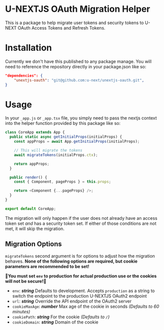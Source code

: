 # U-NEXTJS OAuth Migration Helper

This is a package to help migrate user tokens and security tokens to U-NEXT OAuth Access Tokens and Refresh Tokens.

# Installation

Currently we don't have this published to any package manage. You will need to reference the repository directly in your package.json like so:

```json
"dependencies": {
    "unextjs-oauth": "git@github.com:u-next/unextjs-oauth.git",
}
```

# Usage

In your `_app.js` or `_app.tsx` file, you simply need to pass the nextjs context into the helper function provided by this package like so:

```javascript
class CoreApp extends App {
  public static async getInitialProps(initialProps) {
    const appProps = await App.getInitialProps(initialProps);

    // This will migrate the tokens
    await migrateTokens(initialProps.ctx);

    return appProps;
  }

  public render() {
    const { Component, pageProps } = this.props;

    return <Component {...pageProps} />;
  }
}

export default CoreApp;
```

The migration will only happen if the user does not already have an access token set _and_ has a security token set. If either of those conditions are not met, it will skip the migration.

## Migration Options

`migrateTokens` second argument is for options to adjust how the migration behaves. **None of the following options are required, but cookie parameters are recommended to be set!**

**🚨You must set `env` to production for actual production use or the cookies will not be secure!🚨**

- `env`: **_string_** Defaults to development. Accepts `production` as a string to switch the endpoint to the production U-NEXTJS OAuth2 endpoint
- `url`: **_string_** Override the API endpoint of the OAuth2 server
- `cookieMaxAge`: **_number_** Max age of the cookie in seconds _(Defaults to 60 minutes)_
- `cookiePath`: **_string_** For the cookie _(Defaults to `/`)_
- `cookieDomain`: **_string_** Domain of the cookie
